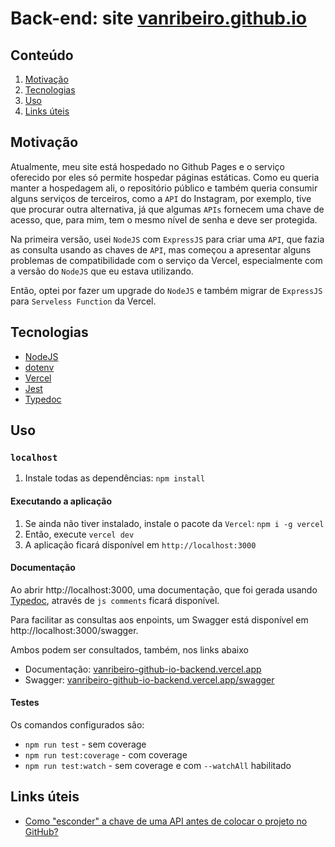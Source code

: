 # Back-end: site [vanribeiro.github.io](https://vanribeiro.github.io/)

## Conteúdo
1. [Motivação](#motivação)
2. [Tecnologias](#tecnologias)
3. [Uso](#uso)
5. [Links úteis](#links-úteis)

## Motivação
Atualmente, meu site está hospedado no Github Pages e o serviço oferecido por eles só permite hospedar páginas estáticas. Como eu queria manter a hospedagem ali, o repositório público e também queria consumir alguns serviços de terceiros, como a `API` do Instagram, por exemplo, tive que procurar outra alternativa, já que algumas `APIs` fornecem uma chave de acesso, que, para mim, tem o mesmo nível de senha e deve ser protegida.

Na primeira versão, usei `NodeJS` com `ExpressJS` para criar uma `API`, que fazia as consulta usando as chaves de `API`, mas começou a apresentar alguns problemas de compatibilidade com o serviço da Vercel, especialmente com a versão do `NodeJS` que eu estava utilizando. 

Então, optei por fazer um upgrade do `NodeJS` e também migrar de `ExpressJS` para `Serveless Function` da Vercel.

## Tecnologias 

- [NodeJS](https://nodejs.org/en/)
- [dotenv](https://www.npmjs.com/package/dotenv)
- [Vercel](https://vercel.com/)
- [Jest](https://jestjs.io/)
- [Typedoc](https://typedoc.org/)

## Uso

### `localhost`

1. Instale todas as dependências: `npm install`

#### Executando a aplicação

1. Se ainda não tiver instalado, instale o pacote da `Vercel`: `npm i -g vercel`
2. Então, execute `vercel dev`
3. A aplicação ficará disponível em `http://localhost:3000`

#### Documentação

Ao abrir http://localhost:3000, uma documentação, que foi gerada usando [Typedoc](https://typedoc.org/), através de `js comments` ficará disponível. 

Para facilitar as consultas aos enpoints, um Swagger está disponível em http://localhost:3000/swagger.

Ambos podem ser consultados, também, nos links abaixo
- Documentação: [vanribeiro-github-io-backend.vercel.app](https://vanribeiro-github-io-backend.vercel.app/)
- Swagger: [vanribeiro-github-io-backend.vercel.app/swagger](https://vanribeiro-github-io-backend.vercel.app/swagger)


#### Testes

Os comandos configurados são:

- `npm run test` - sem coverage
- `npm run test:coverage` - com coverage
- `npm run test:watch` - sem coverage e com `--watchAll` habilitado

## Links úteis

- [Como "esconder" a chave de uma API antes de colocar o projeto no GitHub?](https://pt.stackoverflow.com/questions/477756/como-esconder-a-chave-de-uma-api-antes-de-colocar-o-projeto-no-github)
